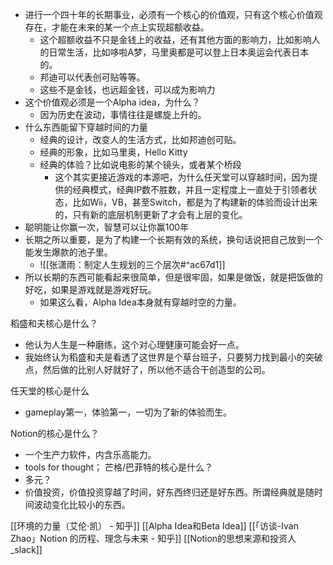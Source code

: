 - 进行一个四十年的长期事业，必须有一个核心的价值观，只有这个核心价值观存在，才能在未来的某一个点上实现超额收益。
	- 这个超额收益不只是金钱上的收益，还有其他方面的影响力，比如影响人的日常生活，比如哆啦A梦，马里奥都是可以登上日本奥运会代表日本的。
	- 邦迪可以代表创可贴等等。
	- 这些不是金钱，也远超金钱，可以成为影响力
- 这个价值观必须是一个Alpha idea，为什么？
	- 因为历史在波动，事情往往是螺旋上升的。
- 什么东西能留下穿越时间的力量
	- 经典的设计，改变人的生活方式，比如邦迪创可贴。
	- 经典的形象，比如马里奥，Hello Kitty
	- 经典的体验？比如说电影的某个镜头，或者某个桥段
		- 这个其实更接近游戏的本源吧，为什么任天堂可以穿越时间，因为提供的经典模式，经典IP数不胜数，并且一定程度上一直处于引领者状态，比如Wii，VB，甚至Switch，都是为了构建新的体验而设计出来的，只有新的底层机制更新了才会有上层的变化。
- 聪明能让你赢一次，智慧可以让你赢100年
- 长期之所以重要，是为了构建一个长期有效的系统，换句话说把自己放到一个能发生爆款的池子里。
	- ![[张潇雨：制定人生规划的三个层次#^ac67d1]]
- 所以长期的东西可能看起来很简单，但是很牢固，如果是做饭，就是把饭做的好吃，如果是游戏就是游戏好玩。
	- 如果这么看，Alpha Idea本身就有穿越时空的力量。


稻盛和夫核心是什么？
- 他认为人生是一种磨练，这个对心理健康可能会好一点。
- 我始终认为稻盛和夫是看透了这世界是个草台班子，只要努力找到最小的突破点，然后做的比别人好就好了，所以他不适合干创造型的公司。

任天堂的核心是什么
- gameplay第一，体验第一，一切为了新的体验而生。

Notion的核心是什么？
- 一个生产力软件，内含乐高能力。
- tools for thought；
芒格/巴菲特的核心是什么？
- 多元？
- 价值投资，价值投资穿越了时间，好东西终归还是好东西。所谓经典就是随时间波动变化比较小的东西。

[[环境的力量（艾伦·凯） - 知乎]]
[[Alpha Idea和Beta Idea]]
[[「访谈-Ivan Zhao」Notion 的历程、理念与未来 - 知乎]]
[[Notion的思想来源和投资人_slack]]